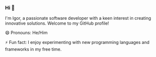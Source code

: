 ### Hi 👋

I'm Igor, a passionate software developer with a keen interest in creating innovative solutions. Welcome to my GitHub profile!

😄 Pronouns: He/Him

⚡ Fun fact: I enjoy experimenting with new programming languages and frameworks in my free time.
